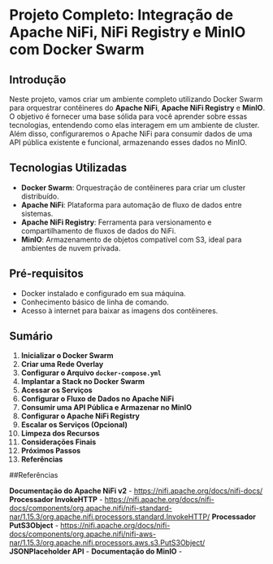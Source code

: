 # Projeto Completo: Integração de Apache NiFi, NiFi Registry e MinIO com Docker Swarm

## Introdução

Neste projeto, vamos criar um ambiente completo utilizando Docker Swarm para orquestrar contêineres do **Apache NiFi**, **Apache NiFi Registry** e **MinIO**. O objetivo é fornecer uma base sólida para você aprender sobre essas tecnologias, entendendo como elas interagem em um ambiente de cluster. Além disso, configuraremos o Apache NiFi para consumir dados de uma API pública existente e funcional, armazenando esses dados no MinIO.

## Tecnologias Utilizadas

- **Docker Swarm**: Orquestração de contêineres para criar um cluster distribuído.
- **Apache NiFi**: Plataforma para automação de fluxo de dados entre sistemas.
- **Apache NiFi Registry**: Ferramenta para versionamento e compartilhamento de fluxos de dados do NiFi.
- **MinIO**: Armazenamento de objetos compatível com S3, ideal para ambientes de nuvem privada.

## Pré-requisitos

- Docker instalado e configurado em sua máquina.
- Conhecimento básico de linha de comando.
- Acesso à internet para baixar as imagens dos contêineres.

## Sumário

1. **Inicializar o Docker Swarm**
2. **Criar uma Rede Overlay**
3. **Configurar o Arquivo `docker-compose.yml`**
4. **Implantar a Stack no Docker Swarm**
5. **Acessar os Serviços**
6. **Configurar o Fluxo de Dados no Apache NiFi**
7. **Consumir uma API Pública e Armazenar no MinIO**
8. **Configurar o Apache NiFi Registry**
9. **Escalar os Serviços (Opcional)**
10. **Limpeza dos Recursos**
11. **Considerações Finais**
12. **Próximos Passos**
13. **Referências**

##Referências

**Documentação do Apache NiFi v2** - https://nifi.apache.org/docs/nifi-docs/
**Processador InvokeHTTP** - https://nifi.apache.org/docs/nifi-docs/components/org.apache.nifi/nifi-standard-nar/1.15.3/org.apache.nifi.processors.standard.InvokeHTTP/
**Processador PutS3Object** - https://nifi.apache.org/docs/nifi-docs/components/org.apache.nifi/nifi-aws-nar/1.15.3/org.apache.nifi.processors.aws.s3.PutS3Object/
**JSONPlaceholder API** -
**Documentação do MinIO** -


